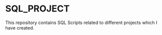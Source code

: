 # SQL_PROJECT
This repository contains SQL Scripts related to different projects which I have created.
